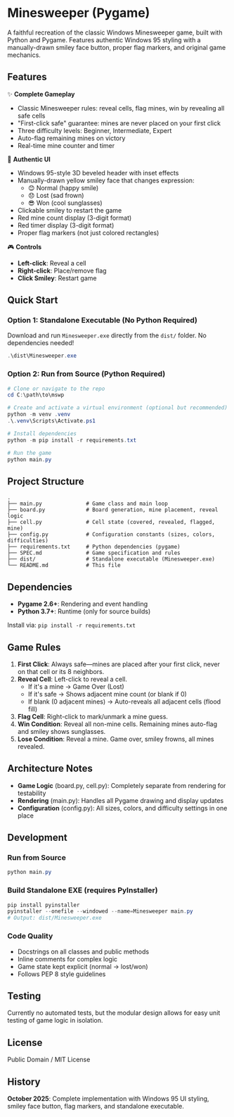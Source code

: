 # Minesweeper (Pygame)

A faithful recreation of the classic Windows Minesweeper game, built with Python and Pygame. Features authentic Windows 95 styling with a manually-drawn smiley face button, proper flag markers, and original game mechanics.

## Features

✨ **Complete Gameplay**
- Classic Minesweeper rules: reveal cells, flag mines, win by revealing all safe cells
- "First-click safe" guarantee: mines are never placed on your first click
- Three difficulty levels: Beginner, Intermediate, Expert
- Auto-flag remaining mines on victory
- Real-time mine counter and timer

🎨 **Authentic UI**
- Windows 95-style 3D beveled header with inset effects
- Manually-drawn yellow smiley face that changes expression:
  - 😊 Normal (happy smile)
  - 😞 Lost (sad frown)
  - 😎 Won (cool sunglasses)
- Clickable smiley to restart the game
- Red mine count display (3-digit format)
- Red timer display (3-digit format)
- Proper flag markers (not just colored rectangles)

🎮 **Controls**
- **Left-click**: Reveal a cell
- **Right-click**: Place/remove flag
- **Click Smiley**: Restart game

## Quick Start

### Option 1: Standalone Executable (No Python Required)
Download and run `Minesweeper.exe` directly from the `dist/` folder. No dependencies needed!

```powershell
.\dist\Minesweeper.exe
```

### Option 2: Run from Source (Python Required)

```powershell
# Clone or navigate to the repo
cd C:\path\to\mswp

# Create and activate a virtual environment (optional but recommended)
python -m venv .venv
.\.venv\Scripts\Activate.ps1

# Install dependencies
python -m pip install -r requirements.txt

# Run the game
python main.py
```

## Project Structure

```
.
├── main.py              # Game class and main loop
├── board.py             # Board generation, mine placement, reveal logic
├── cell.py              # Cell state (covered, revealed, flagged, mine)
├── config.py            # Configuration constants (sizes, colors, difficulties)
├── requirements.txt     # Python dependencies (pygame)
├── SPEC.md              # Game specification and rules
├── dist/                # Standalone executable (Minesweeper.exe)
└── README.md            # This file
```

## Dependencies

- **Pygame 2.6+**: Rendering and event handling
- **Python 3.7+**: Runtime (only for source builds)

Install via: `pip install -r requirements.txt`

## Game Rules

1. **First Click**: Always safe—mines are placed after your first click, never on that cell or its 8 neighbors.
2. **Reveal Cell**: Left-click to reveal a cell.
   - If it's a mine → Game Over (Lost)
   - If it's safe → Shows adjacent mine count (or blank if 0)
   - If blank (0 adjacent mines) → Auto-reveals all adjacent cells (flood fill)
3. **Flag Cell**: Right-click to mark/unmark a mine guess.
4. **Win Condition**: Reveal all non-mine cells. Remaining mines auto-flag and smiley shows sunglasses.
5. **Lose Condition**: Reveal a mine. Game over, smiley frowns, all mines revealed.

## Architecture Notes

- **Game Logic** (board.py, cell.py): Completely separate from rendering for testability
- **Rendering** (main.py): Handles all Pygame drawing and display updates
- **Configuration** (config.py): All sizes, colors, and difficulty settings in one place

## Development

### Run from Source
```powershell
python main.py
```

### Build Standalone EXE (requires PyInstaller)
```powershell
pip install pyinstaller
pyinstaller --onefile --windowed --name=Minesweeper main.py
# Output: dist/Minesweeper.exe
```

### Code Quality
- Docstrings on all classes and public methods
- Inline comments for complex logic
- Game state kept explicit (normal → lost/won)
- Follows PEP 8 style guidelines

## Testing

Currently no automated tests, but the modular design allows for easy unit testing of game logic in isolation.

## License

Public Domain / MIT License

## History

**October 2025**: Complete implementation with Windows 95 UI styling, smiley face button, flag markers, and standalone executable.
